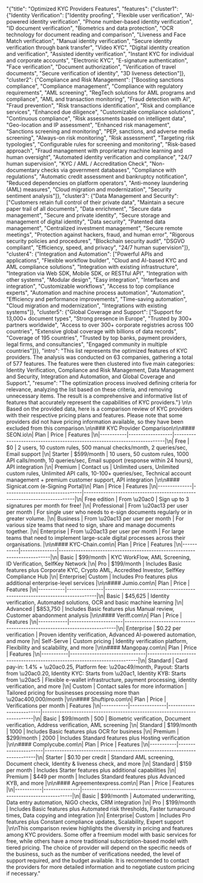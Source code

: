 "{\"title\": \"Optimized KYC Providers Features\", \"features\": {\"cluster1\": {\"Identity Verification\": [\"Identity proofing\", \"Flexible user verification\", \"AI-powered identity verification\", \"Phone number-based identity verification\", \"ID document verification\", \"Biometrics and data protection\", \"OCR technology for document reading and comparison\", \"Liveness and Face Match verification\", \"Manual identity verification\", \"Secure identity verification through bank transfer\", \"Video KYC\", \"Digital identity creation and verification\", \"Assisted identity verification\", \"Instant KYC for individual and corporate accounts\", \"Electronic KYC\", \"E-signature authentication\", \"Face verification\", \"Document authorization\", \"Verification of travel documents\", \"Secure verification of identity\", \"3D liveness detection\"]}, \"cluster2\": {\"Compliance and Risk Management\": [\"Boosting sanctions compliance\", \"Compliance management\", \"Compliance with regulatory requirements\", \"AML screening\", \"RegTech solutions for AML programs and compliance\", \"AML and transaction monitoring\", \"Fraud detection with AI\", \"Fraud prevention\", \"Risk transactions identification\", \"Risk and compliance services\", \"Enhanced due diligence\", \"Customizable compliance solutions\", \"Continuous compliance\", \"Risk assessments based on intelligent data\", \"Geo-location and IP assessment\", \"Enhanced risk management\", \"Sanctions screening and monitoring\", \"PEP, sanctions, and adverse media screening\", \"Always-on risk monitoring\", \"Risk assessment\", \"Targeting risk typologies\", \"Configurable rules for screening and monitoring\", \"Risk-based approach\", \"Fraud management with proprietary machine learning and human oversight\", \"Automated identity verification and compliance\", \"24/7 human supervision\", \"KYC / AML / Accreditation Check\", \"Non-documentary checks via government databases\", \"Compliance with regulations\", \"Automatic credit assessment and bankruptcy notification\", \"Reduced dependencies on platform operators\", \"Anti-money laundering (AML) measures\", \"Cloud migration and modernization\", \"Security sentiment analysis\"]}, \"cluster3\": {\"Data Management and Security\": [\"Customers retain full control of their private data\", \"Maintain a secure paper trail of all documents\", \"Data enrichment\", \"Secure data management\", \"Secure and private identity\", \"Secure storage and management of digital identity\", \"Data security\", \"Patented data management\", \"Centralized investment management\", \"Secure remote meetings\", \"Protection against hackers, fraud, and human error\", \"Rigorous security policies and procedures\", \"Blockchain security audit\", \"DSGVO compliant\", \"Efficiency, speed, and privacy\", \"24/7 human supervision\"]}, \"cluster4\": {\"Integration and Automation\": [\"Powerful APIs and applications\", \"Flexible workflow builder\", \"Cloud and AI-based KYC and AML compliance solutions\", \"Integration with existing infrastructure\", \"Integration via Web SDK, Mobile SDK, or RESTful API\", \"Integration with other systems\", \"Modular design\", \"Easy integration\", \"Interfaces and integration\", \"Customizable workflows\", \"Access to top compliance experts\", \"Automation and machine process automation\", \"Automation\", \"Efficiency and performance improvements\", \"Time-saving automation\", \"Cloud migration and modernization\", \"Integrations with existing systems\"]}, \"cluster5\": {\"Global Coverage and Support\": [\"Support for 13,000+ document types\", \"Strong presence in Europe\", \"Trusted by 300+ partners worldwide\", \"Access to over 300+ corporate registries across 100 countries\", \"Extensive global coverage with billions of data records\", \"Coverage of 195 countries\", \"Trusted by top banks, payment providers, legal firms, and consultancies\", \"Engaged community in multiple countries\"]}}, \"intro\": \"This list represents the optimized features of KYC providers. The analysis was conducted on 63 companies, gathering a total of 577 features. The features were then clustered into five main categories: Identity Verification, Compliance and Risk Management, Data Management and Security, Integration and Automation, and Global Coverage and Support.\", \"resume\": \"The optimization process involved defining criteria for relevance, analyzing the list based on these criteria, and removing unnecessary items. The result is a comprehensive and informative list of features that accurately represent the capabilities of KYC providers.\"} \n\n Based on the provided data, here is a comparison review of KYC providers with their respective pricing plans and features. Please note that some providers did not have pricing information available, so they have been excluded from this comparison.\n\n### KYC Provider Comparison\n\n#### SEON.io\n| Plan      | Price            | Features                                                                 |\n|-----------|------------------|--------------------------------------------------------------------------|\n| Free      | $0               | 2 users, 10 custom rules, 500 manual checks/month, 2 queries/sec, Email support |\n| Starter   | $599/month       | 10 users, 50 custom rules, 1000 API calls/month, 10 queries/sec, Email support (response within 24 hours), API integration |\n| Premium   | Contact us       | Unlimited users, Unlimited custom rules, Unlimited API calls, 10-100+ queries/sec, Technical account management + premium customer support, API integration |\n\n#### Signicat.com (e-Signing Portal)\n| Plan         | Price                          | Features                                                                 |\n|--------------|--------------------------------|--------------------------------------------------------------------------|\n| Free edition | From \u20ac0                        | Sign up to 3 signatures per month for free!                              |\n| Professional | From \u20ac13 per user per month    | For single user who needs to e-sign documents regularly or in greater volume. |\n| Business     | From \u20ac13 per user per month    | For various size teams that need to sign, share and manage documents together. |\n| Enterprise   | From \u20ac13 per user per month    | For large teams that need to implement large-scale digital processes across their organisations. |\n\n#### KYC-Chain.com\n| Plan      | Price         | Features                                                                 |\n|-----------|---------------|--------------------------------------------------------------------------|\n| Basic     | $99/month     | KYC WorkFlow, AML Screening, ID Verification, SelfKey Network            |\n| Pro       | $199/month    | Includes Basic features plus Corporate KYC, Crypto AML, Accredited Investor, SelfKey Compliance Hub |\n| Enterprise| Custom        | Includes Pro features plus additional enterprise-level services          |\n\n#### Jumio.com\n| Plan      | Price         | Features                                                                 |\n|-----------|---------------|--------------------------------------------------------------------------|\n| Basic     | $45,625       | Identity verification, Automated solutions, OCR and basic machine learning |\n| Advanced  | $853,750      | Includes Basic features plus Manual review, Customer abandonment analysis |\n\n#### Veriff.com\n| Plan       | Price                | Features                                                                 |\n|------------|----------------------|--------------------------------------------------------------------------|\n| Enterprise | $0.22 per verification | Proven identity verification, Advanced AI-powered automation, and more   |\n| Self-Serve | Custom pricing       | Identity verification platform, Flexibility and scalability, and more    |\n\n#### Mangopay.com\n| Plan      | Price                         | Features                                                                 |\n|-----------|-------------------------------|--------------------------------------------------------------------------|\n| Standard  | Card pay-in: 1.4% + \u20ac0.25, Platform fee: \u20ac49/month, Payout: Starts from \u20ac0.20, Identity KYC: Starts from \u20ac1, Identity KYB: Starts from \u20ac5 | Flexible e-wallet infrastructure, payment processing, identity verification, and more |\n| Custom    | Contact sales for more information | Tailored pricing for businesses processing more than \u20ac400,000/month      |\n\n#### Shuftipro.com\n| Plan      | Price         | Verifications per month | Features                                                                 |\n|-----------|---------------|-------------------------|--------------------------------------------------------------------------|\n| Basic     | $99/month     | 500                     | Biometric verification, Document verification, Address verification, AML screening |\n| Standard  | $199/month    | 1000                    | Includes Basic features plus OCR for business                            |\n| Premium   | $299/month    | 2000                    | Includes Standard features plus Hosting verification                     |\n\n#### Complycube.com\n| Plan      | Price                | Features                                                                 |\n|-----------|----------------------|--------------------------------------------------------------------------|\n| Starter   | $0.10 per credit     | Standard AML screening, Document check, Identity & liveness check, and more |\n| Standard  | $159 per month       | Includes Starter features plus additional capabilities                   |\n| Premium   | $449 per month       | Includes Standard features plus Advanced KYB, and more                   |\n\n#### Agreementexpress.com\n| Plan      | Price         | Features                                                                 |\n|-----------|---------------|--------------------------------------------------------------------------|\n| Basic     | $99/month     | Automated underwriting, Data entry automation, NiGO checks, CRM integration |\n| Pro       | $199/month    | Includes Basic features plus Automated risk thresholds, Faster turnaround times, Data copying and integration |\n| Enterprise| Custom        | Includes Pro features plus Constant compliance updates, Scalability, Expert support |\n\nThis comparison review highlights the diversity in pricing and features among KYC providers. Some offer a freemium model with basic services for free, while others have a more traditional subscription-based model with tiered pricing. The choice of provider will depend on the specific needs of the business, such as the number of verifications needed, the level of support required, and the budget available. It is recommended to contact the providers for more detailed information and to negotiate custom pricing if necessary."